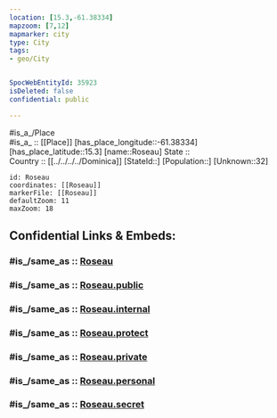 ```yaml
---
location: [15.3,-61.38334] 
mapzoom: [7,12] 
mapmarker: city 
type: City
tags:
- geo/City


SpocWebEntityId: 35923
isDeleted: false
confidential: public

---
```

#is_a_/Place  
#is_a_ :: [[Place]] 
[has_place_longitude::-61.38334] 
[has_place_latitude::15.3] 
[name::Roseau] 
State ::  
Country :: [[../../../../Dominica]] 
[StateId::] 
[Population::] 
[Unknown::32] 


```leaflet
id: Roseau
coordinates: [[Roseau]] 
markerFile: [[Roseau]] 
defaultZoom: 11 
maxZoom: 18
```


## Confidential Links & Embeds: 

### #is_/same_as :: [Roseau](/_Standards/Earth/Continent/America~Caribbean/Dominica/parishes~Dominica/Saint_George/City/Roseau.md) 

### #is_/same_as :: [Roseau.public](/_public/Earth/Continent/America~Caribbean/Dominica/parishes~Dominica/Saint_George/City/Roseau.public.md) 

### #is_/same_as :: [Roseau.internal](/_internal/Earth/Continent/America~Caribbean/Dominica/parishes~Dominica/Saint_George/City/Roseau.internal.md) 

### #is_/same_as :: [Roseau.protect](/_protect/Earth/Continent/America~Caribbean/Dominica/parishes~Dominica/Saint_George/City/Roseau.protect.md) 

### #is_/same_as :: [Roseau.private](/_private/Earth/Continent/America~Caribbean/Dominica/parishes~Dominica/Saint_George/City/Roseau.private.md) 

### #is_/same_as :: [Roseau.personal](/_personal/Earth/Continent/America~Caribbean/Dominica/parishes~Dominica/Saint_George/City/Roseau.personal.md) 

### #is_/same_as :: [Roseau.secret](/_secret/Earth/Continent/America~Caribbean/Dominica/parishes~Dominica/Saint_George/City/Roseau.secret.md)


